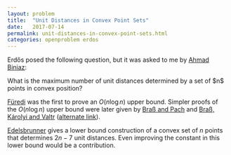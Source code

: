```yaml
---
layout: problem
title:  "Unit Distances in Convex Point Sets"
date:   2017-07-14
permalink: unit-distances-in-convex-point-sets.html
categories: openproblem erdos
---
```

Erdős posed the following question, but it was asked to me by [Ahmad Biniaz](http://cglab.ca/~biniaz/):

<div class="problem">
  What is the maximum number of unit distances determined by a set of $n$ points in convex position?
</div>

[Füredi][furedi] was the first to prove an $O(n\log n)$ upper bound.  Simpler proofs of the $O(n\log n)$ upper bound were later given by [Braß and Pach](brass-pach) and  [Braß, Károlyi and Valtr][brass-karolyi-valtr] ([alternate link](https://libgen.pw/download.php?id=946469)).

[Edelsbrunner][edelsbrunner] gives a lower bound construction of a convex set of $n$ points that determines $2n-7$ unit distances.  Even improving the constant in this lower bound would be a contribution.

[furedi]: https://doi.org/10.1016/0097-3165(90)90074-7
[brass-pach]:https://doi.org/10.1006/jcta.2000.3133
[edelsbrunner]:https://doi.org/10.1016/0097-3165(91)90042-F
[brass-karolyi-valtr]:https://link.springer.com/chapter/10.1007/978-3-642-55566-4_12
